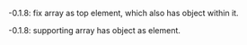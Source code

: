 -0.1.8:
	fix array as top element, which also has object within it.

-0.1.8:
	supporting array has object as element.